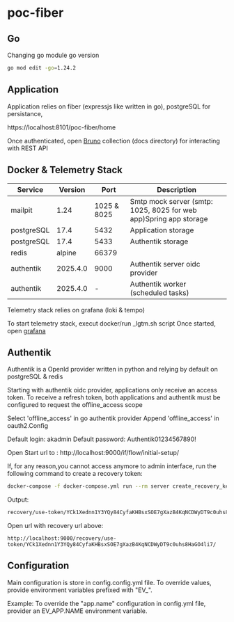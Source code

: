 # poc-fiber

## Go

Changing go module go version

```bash
go mod edit -go=1.24.2
```

## Application

Application relies on fiber (expressjs like written in go), postgreSQL for persistance, 

https://localhost:8101/poc-fiber/home

Once authenticated, open [Bruno](https://www.usebruno.com/)  collection (docs directory) for interacting with REST API

## Docker & Telemetry Stack

| Service             | Version | Port           | Description                                                                 |
|---------------------|---------|----------------|-----------------------------------------------------------------------------|
| mailpit             | 1.24    | 1025 & 8025    | Smtp mock server (smtp: 1025, 8025 for web app)Spring app storage           |
| postgreSQL          | 17.4    | 5432           | Application storage                                                         |
| postgreSQL          | 17.4    | 5433           | Authentik storage                                                           |
| redis               | alpine  | 66379          |                                                                             |
| authentik           | 2025.4.0| 9000           | Authentik server oidc provider                                              | 
| authentik           | 2025.4.0| -              | Authentik worker (scheduled tasks)                                          |


Telemetry stack relies on grafana (loki & tempo)

To start telemetry stack, execut docker/run _lgtm.sh script
Once started, open [grafana](http://localhost:3000)

## Authentik

Authentik is a OpenId provider written in python and relying by default on postgreSQL & redis

Starting with authentik oidc provider, applications only receive an access token. To receive a refresh token, both applications and authentik must be configured to request the offline_access scope

Select 'offline_access' in go authentik provider
Append 'offline_access' in oauth2.Config

Default login: akadmin
Default password: Authentik01234567890!

Open Start url to : http://localhost:9000/if/flow/initial-setup/

If, for any reason,you cannot access anymore to admin interface, run the following command to create a recovery token:

```bash
docker-compose -f docker-compose.yml run --rm server create_recovery_key 10 akadmin
```

Output:

```bash
recovery/use-token/YCk1Xednn1Y3YQy84CyfaKHBsxSOE7gXazB4KqNCDWyDT9c0uhs8HaGO4li7/
```

Open url with recovery url above:

```
http://localhost:9000/recovery/use-token/YCk1Xednn1Y3YQy84CyfaKHBsxSOE7gXazB4KqNCDWyDT9c0uhs8HaGO4li7/
```

## Configuration

Main configuration is store in config.config.yml file. To override values, provide environment variables prefixed with "EV_".

Example: To override the "app.name" configuration in config.yml file, provider an EV_APP.NAME environment variable.